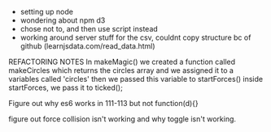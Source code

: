- setting up node
- wondering about npm d3 
- chose not to, and then use script instead
- working around server stuff for the csv, couldnt copy structure bc of github
(learnjsdata.com/read_data.html)

REFACTORING NOTES
In makeMagic()
we created a function called makeCircles which returns the circles array
and we assigned it to a variables called 'circles'
then we passed this variable to startForces()
inside startForces, we pass it to ticked();


Figure out why es6 works in 111-113 but not function(d){}

figure out force collision isn't working
and why toggle isn't working.
